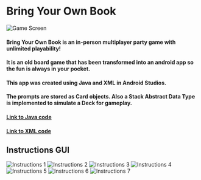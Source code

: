 # Bring Your Own Book
![](images/gamescreen.png "Game Screen")
#### Bring Your Own Book is an in-person multiplayer party game with unlimited playability!
#### It is an old board game that has been transformed into an android app so the fun is always in your pocket.
#### This app was created using Java and XML in Android Studios.
#### The prompts are stored as Card objects. Also a Stack Abstract Data Type is implemented to simulate a Deck for gameplay.
#### [Link to Java code](../app/src/main/java/com/example/bringyourownbook)
#### [Link to XML code](../app/src/main/res/layout)
## Instructions GUI
![](images/instructions1.png "Instructions 1")
![](images/instructions2.png "Instructions 2")
![](images/instructions3.png "Instructions 3")
![](images/instructions4.png "Instructions 4")
![](images/instructions5.png "Instructions 5")
![](images/instructions6.png "Instructions 6")
![](images/instructions7.png "Instructions 7")
